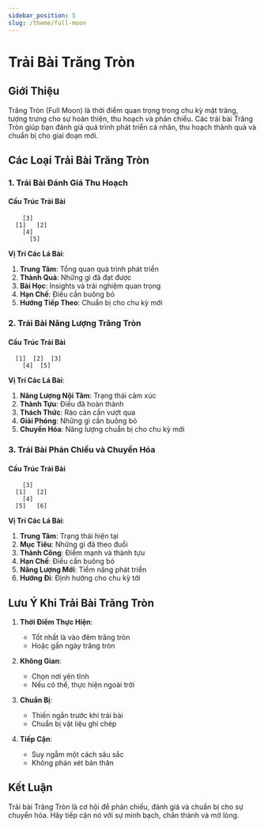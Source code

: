 ```yaml
---
sidebar_position: 5
slug: /theme/full-moon
---
```


# Trải Bài Trăng Tròn

## Giới Thiệu

Trăng Tròn (Full Moon) là thời điểm quan trọng trong chu kỳ mặt trăng, tượng trưng cho sự hoàn thiện, thu hoạch và phản chiếu. Các trải bài Trăng Tròn giúp bạn đánh giá quá trình phát triển cá nhân, thu hoạch thành quả và chuẩn bị cho giai đoạn mới.

## Các Loại Trải Bài Trăng Tròn

### 1. Trải Bài Đánh Giá Thu Hoạch

#### Cấu Trúc Trải Bài
```
    [3]
  [1]   [2]
    [4]
      [5]
```

**Vị Trí Các Lá Bài**:
1. **Trung Tâm**: Tổng quan quá trình phát triển
2. **Thành Quả**: Những gì đã đạt được
3. **Bài Học**: Insights và trải nghiệm quan trọng
4. **Hạn Chế**: Điều cần buông bỏ
5. **Hướng Tiếp Theo**: Chuẩn bị cho chu kỳ mới

### 2. Trải Bài Năng Lượng Trăng Tròn

#### Cấu Trúc Trải Bài
```
  [1]  [2]  [3]
    [4]  [5]
```

**Vị Trí Các Lá Bài**:
1. **Năng Lượng Nội Tâm**: Trạng thái cảm xúc
2. **Thành Tựu**: Điều đã hoàn thành
3. **Thách Thức**: Rào cản cần vượt qua
4. **Giải Phóng**: Những gì cần buông bỏ
5. **Chuyển Hóa**: Năng lượng chuẩn bị cho chu kỳ mới

### 3. Trải Bài Phản Chiếu và Chuyển Hóa

#### Cấu Trúc Trải Bài
```
    [3]
  [1]   [2]
    [4]
  [5]   [6]
```

**Vị Trí Các Lá Bài**:
1. **Trung Tâm**: Trạng thái hiện tại
2. **Mục Tiêu**: Những gì đã theo đuổi
3. **Thành Công**: Điểm mạnh và thành tựu
4. **Hạn Chế**: Điều cần buông bỏ
5. **Năng Lượng Mới**: Tiềm năng phát triển
6. **Hướng Đi**: Định hướng cho chu kỳ tới

## Lưu Ý Khi Trải Bài Trăng Tròn

1. **Thời Điểm Thực Hiện**:
   - Tốt nhất là vào đêm trăng tròn
   - Hoặc gần ngày trăng tròn

2. **Không Gian**:
   - Chọn nơi yên tĩnh
   - Nếu có thể, thực hiện ngoài trời

3. **Chuẩn Bị**:
   - Thiền ngắn trước khi trải bài
   - Chuẩn bị vật liệu ghi chép

4. **Tiếp Cận**:
   - Suy ngẫm một cách sâu sắc
   - Không phán xét bản thân

## Kết Luận

Trải bài Trăng Tròn là cơ hội để phản chiếu, đánh giá và chuẩn bị cho sự chuyển hóa. Hãy tiếp cận nó với sự minh bạch, chân thành và mở lòng.